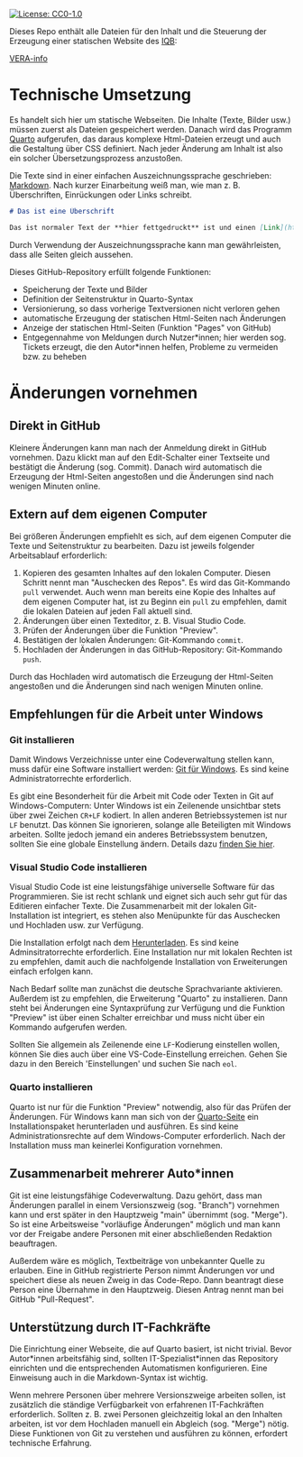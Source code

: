[![License: CC0-1.0](https://img.shields.io/badge/License-CC0_1.0-lightgrey.svg)](http://creativecommons.org/publicdomain/zero/1.0/)

Dieses Repo enthält alle Dateien für den Inhalt und die Steuerung der Erzeugung einer statischen Website des [IQB](https://www.iqb.hu-berlin.de):

[VERA-info](https://iqb-berlin.github.io/vera-info)

# Technische Umsetzung

Es handelt sich hier um statische Webseiten. Die Inhalte (Texte, Bilder usw.) müssen zuerst als Dateien gespeichert werden. Danach wird das Programm [Quarto](https://quarto.org) aufgerufen, das daraus komplexe Html-Dateien erzeugt und auch die Gestaltung über CSS definiert. Nach jeder Änderung am Inhalt ist also ein solcher Übersetzungsprozess anzustoßen.

Die Texte sind in einer einfachen Auszeichnungssprache geschrieben: [Markdown](https://markdown.de/). Nach kurzer Einarbeitung weiß man, wie man z. B. Überschriften, Einrückungen oder Links schreibt.

```md
# Das ist eine Überschrift

Das ist normaler Text der **hier fettgedruckt** ist und einen [Link](https://www.iqb.hu-berlin.de) enthält.
```

Durch Verwendung der Auszeichnungssprache kann man gewährleisten, dass alle Seiten gleich aussehen.

Dieses GitHub-Repository erfüllt folgende Funktionen:

* Speicherung der Texte und Bilder
* Definition der Seitenstruktur in Quarto-Syntax
* Versionierung, so dass vorherige Textversionen nicht verloren gehen
* automatische Erzeugung der statischen Html-Seiten nach Änderungen
* Anzeige der statischen Html-Seiten (Funktion "Pages" von GitHub)
* Entgegennahme von Meldungen durch Nutzer\*innen; hier werden sog. Tickets erzeugt, die den Autor\*innen helfen, Probleme zu vermeiden bzw. zu beheben

# Änderungen vornehmen

## Direkt in GitHub

Kleinere Änderungen kann man nach der Anmeldung direkt in GitHub vornehmen. Dazu klickt man auf den Edit-Schalter einer Textseite und bestätigt die Änderung (sog. Commit). Danach wird automatisch die Erzeugung der Html-Seiten angestoßen und die Änderungen sind nach wenigen Minuten online.

## Extern auf dem eigenen Computer

Bei größeren Änderungen empfiehlt es sich, auf dem eigenen Computer die Texte und Seitenstruktur zu bearbeiten. Dazu ist jeweils folgender Arbeitsablauf erforderlich:

1) Kopieren des gesamten Inhaltes auf den lokalen Computer. Diesen Schritt nennt man "Auschecken des Repos". Es wird das Git-Kommando `pull` verwendet. Auch wenn man bereits eine Kopie des Inhaltes auf dem eigenen Computer hat, ist zu Beginn ein `pull` zu empfehlen, damit die lokalen Dateien auf jeden Fall aktuell sind.
2) Änderungen über einen Texteditor, z. B. Visual Studio Code.
3) Prüfen der Änderungen über die Funktion "Preview".
4) Bestätigen der lokalen Änderungen: Git-Kommando `commit`.
5) Hochladen der Änderungen in das GitHub-Repository: Git-Kommando `push`.

Durch das Hochladen wird automatisch die Erzeugung der Html-Seiten angestoßen und die Änderungen sind nach wenigen Minuten online.

## Empfehlungen für die Arbeit unter Windows

### Git installieren

Damit Windows Verzeichnisse unter eine Codeverwaltung stellen kann, muss dafür eine Software installiert werden: [Git für Windows](https://git-scm.com/download/win). Es sind keine Administratorrechte erforderlich.

Es gibt eine Besonderheit für die Arbeit mit Code oder Texten in Git auf Windows-Computern: Unter Windows ist ein Zeilenende unsichtbar stets über zwei Zeichen `CR+LF` kodiert. In allen anderen Betriebssystemen ist nur `LF` benutzt. Das können Sie ignorieren, solange alle Beteiligten mit Windows arbeiten. Sollte jedoch jemand ein anderes Betriebssystem benutzen, sollten Sie eine globale Einstellung ändern. Details dazu [finden Sie hier](https://docs.github.com/de/get-started/getting-started-with-git/configuring-git-to-handle-line-endings).

### Visual Studio Code installieren

Visual Studio Code ist eine leistungsfähige universelle Software für das Programmieren. Sie ist recht schlank und eignet sich auch sehr gut für das Editieren einfacher Texte. Die Zusammenarbeit mit der lokalen Git-Installation ist integriert, es stehen also Menüpunkte für das Auschecken und Hochladen usw. zur Verfügung.

Die Installation erfolgt nach dem [Herunterladen](https://code.visualstudio.com/download). Es sind keine Adminsitratorrechte erforderlich. Eine Installation nur mit lokalen Rechten ist zu empfehlen, damit auch die nachfolgende Installation von Erweiterungen einfach erfolgen kann.

Nach Bedarf sollte man zunächst die deutsche Sprachvariante aktivieren. Außerdem ist zu empfehlen, die Erweiterung "Quarto" zu installieren. Dann steht bei Änderungen eine Syntaxprüfung zur Verfügung und die Funktion "Preview" ist über einen Schalter erreichbar und muss nicht über ein Kommando aufgerufen werden.

Sollten Sie allgemein als Zeilenende eine `LF`-Kodierung einstellen wollen, können Sie dies auch über eine VS-Code-Einstellung erreichen. Gehen Sie dazu in den Bereich 'Einstellungen' und suchen Sie nach `eol`.

### Quarto installieren

Quarto ist nur für die Funktion "Preview" notwendig, also für das Prüfen der Änderungen. Für Windows kann man sich von der [Quarto-Seite](https://quarto.org/docs/get-started/) ein Installationspaket herunterladen und ausführen. Es sind keine Administrationsrechte auf dem Windows-Computer erforderlich. Nach der Installation muss man keinerlei Konfiguration vornehmen.

## Zusammenarbeit mehrerer Auto\*innen

Git ist eine leistungsfähige Codeverwaltung. Dazu gehört, dass man Änderungen parallel in einem Versionszweig (sog. "Branch") vornehmen kann und erst später in den Hauptzweig "main" übernimmt (sog. "Merge"). So ist eine Arbeitsweise "vorläufige Änderungen" möglich und man kann vor der Freigabe andere Personen mit einer abschließenden Redaktion beauftragen.

Außerdem wäre es möglich, Textbeiträge von unbekannter Quelle zu erlauben. Eine in GitHub registrierte Person nimmt Änderungen vor und speichert diese als neuen Zweig in das Code-Repo. Dann beantragt diese Person eine Übernahme in den Hauptzweig. Diesen Antrag nennt man bei GitHub "Pull-Request".

## Unterstützung durch IT-Fachkräfte

Die Einrichtung einer Webseite, die auf Quarto basiert, ist nicht trivial. Bevor Autor\*innen arbeitsfähig sind, sollten IT-Spezialist\*innen das Repository einrichten und die entsprechenden Automatismen konfigurieren. Eine Einweisung auch in die Markdown-Syntax ist wichtig.

Wenn mehrere Personen über mehrere Versionszweige arbeiten sollen, ist zusätzlich die ständige Verfügbarkeit von erfahrenen IT-Fachkräften erforderlich. Sollten z. B. zwei Personen gleichzeitig lokal an den Inhalten arbeiten, ist vor dem Hochladen manuell ein Abgleich (sog. "Merge") nötig. Diese Funktionen von Git zu verstehen und ausführen zu können, erfordert technische Erfahrung.